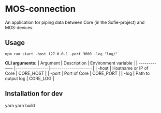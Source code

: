 
# MOS-connection
An application for piping data between Core (in the Sofie-project) and MOS-devices

## Usage
```
npm run start -host 127.0.0.1 -port 3000 -log "log/"
```
**CLI arguments:**
| Argument        | Description   | Environment variable |
| ------------- |-----------------|----------------------| 
| -host | Hostname or IP of Core  | CORE_HOST            |
| -port | Port of Core            | CORE_PORT            |
| -log  | Path to output log      | CORE_LOG             |


## Installation for dev
yarn
yarn build
